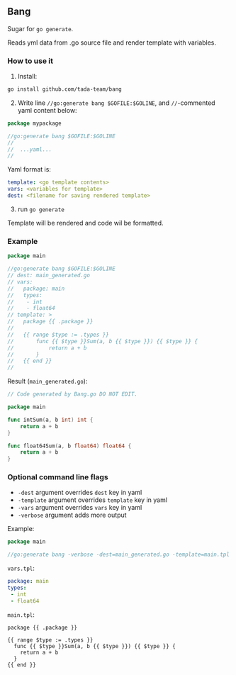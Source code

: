 ## Bang

Sugar for `go generate`. 

Reads yml data from .go source file and render template with variables.

### How to use it

1. Install:
```bash
go install github.com/tada-team/bang
```

2. Write line `//go:generate bang $GOFILE:$GOLINE`, and `//`-commented yaml content below:

```go
package mypackage

//go:generate bang $GOFILE:$GOLINE
//  
//  ...yaml...
//
```

Yaml format is:

```yaml
template: <go template contents>
vars: <variables for template>
dest: <filename for saving rendered template>
```

3. run `go generate`

Template will be rendered and code wil be formatted.

### Example
```go
package main

//go:generate bang $GOFILE:$GOLINE
// dest: main_generated.go
// vars:
//   package: main
//   types:
//    - int
//    - float64
// template: >
//   package {{ .package }}
//
//   {{ range $type := .types }}
//       func {{ $type }}Sum(a, b {{ $type }}) {{ $type }} {
//           return a + b
//       }
//   {{ end }}
//
```

Result (`main_generated.go`):

```go
// Code generated by Bang.go DO NOT EDIT.

package main

func intSum(a, b int) int {
	return a + b
}

func float64Sum(a, b float64) float64 {
	return a + b
}
```

### Optional command line flags

* `-dest` argument overrides `dest` key in yaml
* `-template` argument overrides `template` key in yaml
* `-vars` argument overrides `vars` key in yaml
* `-verbose` argument adds more output

Example: 

```go
package main

//go:generate bang -verbose -dest=main_generated.go -template=main.tpl $GOFILE:$GOLINE
```

`vars.tpl`:
```yaml
package: main
types:
 - int
 - float64
```

`main.tpl`:
```gotemplate
package {{ .package }}

{{ range $type := .types }}
  func {{ $type }}Sum(a, b {{ $type }}) {{ $type }} {
    return a + b
  }
{{ end }}
```
